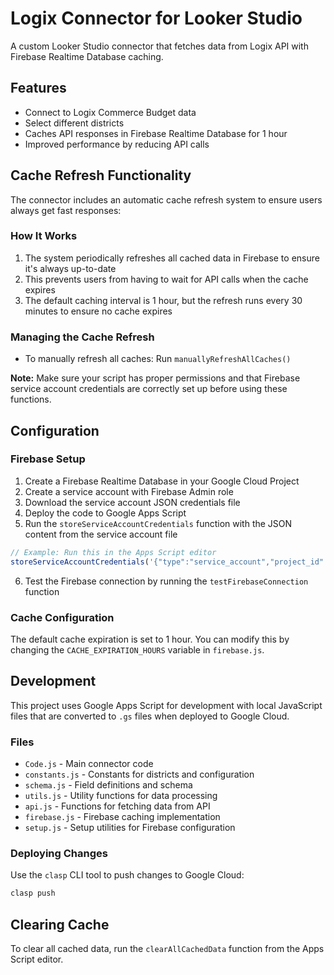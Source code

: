# Logix Connector for Looker Studio

A custom Looker Studio connector that fetches data from Logix API with Firebase Realtime Database caching.

## Features

- Connect to Logix Commerce Budget data
- Select different districts
- Caches API responses in Firebase Realtime Database for 1 hour
- Improved performance by reducing API calls

## Cache Refresh Functionality

The connector includes an automatic cache refresh system to ensure users always get fast responses:

### How It Works

1. The system periodically refreshes all cached data in Firebase to ensure it's always up-to-date
2. This prevents users from having to wait for API calls when the cache expires
3. The default caching interval is 1 hour, but the refresh runs every 30 minutes to ensure no cache expires

### Managing the Cache Refresh

- To manually refresh all caches: Run `manuallyRefreshAllCaches()`

**Note:** Make sure your script has proper permissions and that Firebase service account credentials are correctly set up before using these functions.

## Configuration

### Firebase Setup

1. Create a Firebase Realtime Database in your Google Cloud Project
2. Create a service account with Firebase Admin role
3. Download the service account JSON credentials file
4. Deploy the code to Google Apps Script
5. Run the `storeServiceAccountCredentials` function with the JSON content from the service account file

```javascript
// Example: Run this in the Apps Script editor
storeServiceAccountCredentials('{"type":"service_account","project_id":"your-project-id","private_key_id":"...","private_key":"-----BEGIN PRIVATE KEY-----\n...\n-----END PRIVATE KEY-----\n","client_email":"...","client_id":"...","auth_uri":"...","token_uri":"...","auth_provider_x509_cert_url":"...","client_x509_cert_url":"..."}');
```

6. Test the Firebase connection by running the `testFirebaseConnection` function

### Cache Configuration

The default cache expiration is set to 1 hour. You can modify this by changing the `CACHE_EXPIRATION_HOURS` variable in `firebase.js`.

## Development

This project uses Google Apps Script for development with local JavaScript files that are converted to `.gs` files when deployed to Google Cloud.

### Files

- `Code.js` - Main connector code
- `constants.js` - Constants for districts and configuration
- `schema.js` - Field definitions and schema
- `utils.js` - Utility functions for data processing
- `api.js` - Functions for fetching data from API
- `firebase.js` - Firebase caching implementation
- `setup.js` - Setup utilities for Firebase configuration

### Deploying Changes

Use the `clasp` CLI tool to push changes to Google Cloud:

```bash
clasp push
```

## Clearing Cache

To clear all cached data, run the `clearAllCachedData` function from the Apps Script editor.

